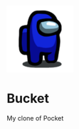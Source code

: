 <a href="https://github.com/jkulba/Azul/">
    <img alt="The Azul Project" src="https://github.com/jkulba/Azul/blob/main/azul.png"
    width=150" height="150">
</a>

# Bucket
My clone of Pocket 
